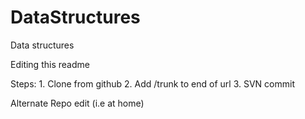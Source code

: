 # DataStructures
Data structures

Editing this readme

Steps:
	1. Clone from github
	2. Add /trunk to end of url
	3. SVN commit
	
Alternate Repo edit (i.e at home)